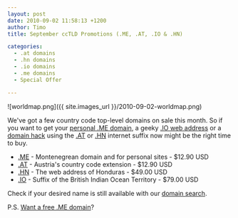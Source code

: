 ```yaml
---
layout: post
date: 2010-09-02 11:58:13 +1200
author: Timo
title: September ccTLD Promotions (.ME, .AT, .IO & .HN)

categories:
  - .at domains
  - .hn domains
  - .io domains
  - .me domains
  - Special Offer

---
```


![worldmap.png]({{ site.images_url }}/2010-09-02-worldmap.png)

We've got a few country code top-level domains on sale this month. So if you want to get your [personal .ME domain](https://iwantmyname.com/domains/me-montenegrean-domain-name-registration-for-montenegro), a geeky [.IO web address](https://iwantmyname.com/domains/io-domain-name-registration-for-british-indian-ocean-territory) or a [domain hack](https://iwantmyname.com/blog/2009/05/how-to-find-a-domain-hack.html) using the [.AT](https://iwantmyname.com/domains/at-austrian-domain-name-registration-for-austria) or [.HN](https://iwantmyname.com/domains/hn-honduran-domain-name-registration-for-honduras) internet suffix now might be the right time to buy.

* [.ME](https://iwantmyname.com/domains/me-domain-sale-promo-offer) -  Montenegrean domain and for personal sites - $12.90 USD
* [.AT](https://iwantmyname.com/domains/at-domain-sale-promo-offer) - Austria's country code extension - $12.90 USD
* [.HN](https://iwantmyname.com/domains/hn-domain-sale-promo-offer) - The web address of Honduras - $49.00 USD
* [.IO](https://iwantmyname.com/domains/io-domain-sale-promo-offer) - Suffix of the British Indian Ocean Territory - $79.00 USD

Check if your desired name is still available with our [domain search](https://iwantmyname.com).

P.S. [Want a free .ME domain](https://iwantmyname.com/win-free-domain)?
